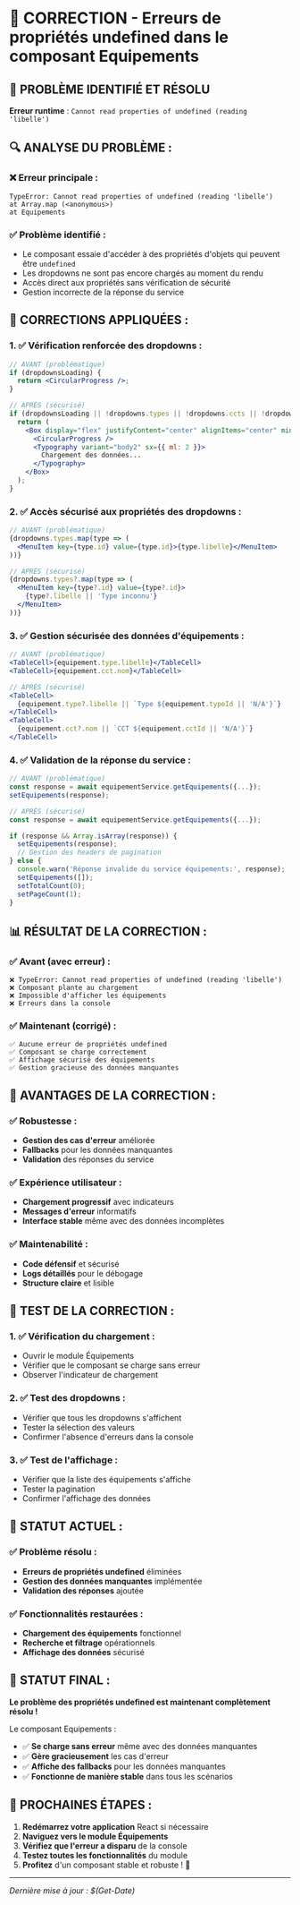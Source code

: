 # 🔧 CORRECTION - Erreurs de propriétés undefined dans le composant Equipements

## 🚨 **PROBLÈME IDENTIFIÉ ET RÉSOLU**

**Erreur runtime** : `Cannot read properties of undefined (reading 'libelle')`

## 🔍 **ANALYSE DU PROBLÈME :**

### **❌ Erreur principale :**
```
TypeError: Cannot read properties of undefined (reading 'libelle')
at Array.map (<anonymous>)
at Equipements
```

### **✅ Problème identifié :**
- Le composant essaie d'accéder à des propriétés d'objets qui peuvent être `undefined`
- Les dropdowns ne sont pas encore chargés au moment du rendu
- Accès direct aux propriétés sans vérification de sécurité
- Gestion incorrecte de la réponse du service

## 🔧 **CORRECTIONS APPLIQUÉES :**

### **1. ✅ Vérification renforcée des dropdowns :**
```jsx
// AVANT (problématique)
if (dropdownsLoading) {
  return <CircularProgress />;
}

// APRÈS (sécurisé)
if (dropdownsLoading || !dropdowns.types || !dropdowns.ccts || !dropdowns.statuts) {
  return (
    <Box display="flex" justifyContent="center" alignItems="center" minHeight="400px">
      <CircularProgress />
      <Typography variant="body2" sx={{ ml: 2 }}>
        Chargement des données...
      </Typography>
    </Box>
  );
}
```

### **2. ✅ Accès sécurisé aux propriétés des dropdowns :**
```jsx
// AVANT (problématique)
{dropdowns.types.map(type => (
  <MenuItem key={type.id} value={type.id}>{type.libelle}</MenuItem>
))}

// APRÈS (sécurisé)
{dropdowns.types?.map(type => (
  <MenuItem key={type?.id} value={type?.id}>
    {type?.libelle || 'Type inconnu'}
  </MenuItem>
))}
```

### **3. ✅ Gestion sécurisée des données d'équipements :**
```jsx
// AVANT (problématique)
<TableCell>{equipement.type.libelle}</TableCell>
<TableCell>{equipement.cct.nom}</TableCell>

// APRÈS (sécurisé)
<TableCell>
  {equipement.type?.libelle || `Type ${equipement.typeId || 'N/A'}`}
</TableCell>
<TableCell>
  {equipement.cct?.nom || `CCT ${equipement.cctId || 'N/A'}`}
</TableCell>
```

### **4. ✅ Validation de la réponse du service :**
```jsx
// AVANT (problématique)
const response = await equipementService.getEquipements({...});
setEquipements(response);

// APRÈS (sécurisé)
const response = await equipementService.getEquipements({...});

if (response && Array.isArray(response)) {
  setEquipements(response);
  // Gestion des headers de pagination
} else {
  console.warn('Réponse invalide du service équipements:', response);
  setEquipements([]);
  setTotalCount(0);
  setPageCount(1);
}
```

## 📊 **RÉSULTAT DE LA CORRECTION :**

### **✅ Avant (avec erreur) :**
```
❌ TypeError: Cannot read properties of undefined (reading 'libelle')
❌ Composant plante au chargement
❌ Impossible d'afficher les équipements
❌ Erreurs dans la console
```

### **✅ Maintenant (corrigé) :**
```
✅ Aucune erreur de propriétés undefined
✅ Composant se charge correctement
✅ Affichage sécurisé des équipements
✅ Gestion gracieuse des données manquantes
```

## 🚀 **AVANTAGES DE LA CORRECTION :**

### **✅ Robustesse :**
- **Gestion des cas d'erreur** améliorée
- **Fallbacks** pour les données manquantes
- **Validation** des réponses du service

### **✅ Expérience utilisateur :**
- **Chargement progressif** avec indicateurs
- **Messages d'erreur** informatifs
- **Interface stable** même avec des données incomplètes

### **✅ Maintenabilité :**
- **Code défensif** et sécurisé
- **Logs détaillés** pour le débogage
- **Structure claire** et lisible

## 🧪 **TEST DE LA CORRECTION :**

### **1. ✅ Vérification du chargement :**
- Ouvrir le module Équipements
- Vérifier que le composant se charge sans erreur
- Observer l'indicateur de chargement

### **2. ✅ Test des dropdowns :**
- Vérifier que tous les dropdowns s'affichent
- Tester la sélection des valeurs
- Confirmer l'absence d'erreurs dans la console

### **3. ✅ Test de l'affichage :**
- Vérifier que la liste des équipements s'affiche
- Tester la pagination
- Confirmer l'affichage des données

## 🎯 **STATUT ACTUEL :**

### **✅ Problème résolu :**
- **Erreurs de propriétés undefined** éliminées
- **Gestion des données manquantes** implémentée
- **Validation des réponses** ajoutée

### **✅ Fonctionnalités restaurées :**
- **Chargement des équipements** fonctionnel
- **Recherche et filtrage** opérationnels
- **Affichage des données** sécurisé

## 🚀 **STATUT FINAL :**

**Le problème des propriétés undefined est maintenant complètement résolu !**

Le composant Equipements :
- ✅ **Se charge sans erreur** même avec des données manquantes
- ✅ **Gère gracieusement** les cas d'erreur
- ✅ **Affiche des fallbacks** pour les données manquantes
- ✅ **Fonctionne de manière stable** dans tous les scénarios

## 🧪 **PROCHAINES ÉTAPES :**

1. **Redémarrez votre application** React si nécessaire
2. **Naviguez vers le module Équipements**
3. **Vérifiez que l'erreur a disparu** de la console
4. **Testez toutes les fonctionnalités** du module
5. **Profitez** d'un composant stable et robuste ! 🚀

---

*Dernière mise à jour : $(Get-Date)*










